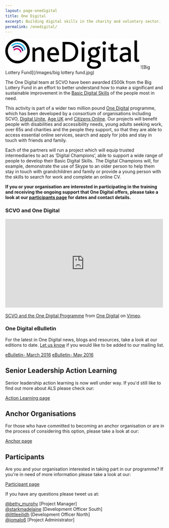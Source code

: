 ```yaml
---
layout: page-onedigital
title: One Digital
excerpt: Building digital skills in the charity and voluntary sector.
permalink: /onedigital/
---
```


![One Digital](/images/OneDigital_badge.jpg)		![Big Lottery Fund](/images/big lottery fund.jpg)

The One Digital team at SCVO have been awarded £500k from the Big Lottery Fund in an effort to better understand how to make a significant and sustainable improvement in the [Basic Digital Skills](http://www.go-on.co.uk/get-involved/basic-digital-skills/) of the people most in need.

This activity is part of a wider two million pound [One Digital](https://www.biglotteryfund.org.uk/global-content/press-releases/uk-wide/090915_uk_digital-skills/) programme, which has been developed by a consortium of organisations including SCVO, [Digital Unite](http://digitalunite.com/), [Age UK](http://www.ageuk.org.uk/) and [Citizens Online](http://www.citizensonline.org.uk/). Our projects will benefit people with disabilities and accessibility needs, young adults seeking work, over 65s and charities and the people they support, so that they are able to access essential online services, search and apply for jobs and stay in touch with friends and family.

Each of the partners will run a project which will equip trusted intermediaries to act as ‘Digital Champions’, able to support a wide range of people to develop their Basic Digital Skills.  The Digital Champions will, for example, demonstrate the use of Skype to an older person to help them stay in touch with grandchildren and family or provide a young person with the skills to search for work and complete an online CV.

<strong>If you or your organisation are interested in participating in the training and receiving the ongoing support that One Digital offers, please take a look at our [participants page](/onedigital/participants) for dates and contact details.</strong>

### SCVO and One Digital

<iframe src="https://player.vimeo.com/video/153124565" width="500" height="281" frameborder="0" webkitallowfullscreen mozallowfullscreen allowfullscreen></iframe>
<p><a href="https://vimeo.com/153124565">SCVO and the One Digital Programme</a> from <a href="https://vimeo.com/onedigitalprogramme">One Digital</a> on <a href="https://vimeo.com">Vimeo</a>.</p>

### One Digital eBulletin

For the latest in One Digital news, blogs and resources, take a look at our editions to date. [Let us know](mailto:onedigital@scvo.org.uk) if you would like to be added to our mailing list.

<a class="btn btn-primary btn-lg" href="http://email.scvo.org.uk/t/r-559C24ADCD2257192540EF23F30FEDED">eBulletin- March 2016</a> <a class="btn btn-primary btn-lg" href="http://email.scvo.org.uk/t/r-DA087C0836F79ED32540EF23F30FEDED">eBulletin- May 2016</a>

## Senior Leadership Action Learning

Senior leadership action learning is now well under way. If you'd still like to find out more about ALS please check our:

<a class="btn btn-primary btn-lg" href="/onedigital/actionlearning/">Action Learning page</a>

## Anchor Organisations

For those who have committed to becoming an anchor organisation or are in the process of considering this option, please take a look at our:

<a class="btn btn-primary btn-lg" href="/onedigital/anchor/">Anchor page</a>

## Participants

Are you and your organisation interested in taking part in our programme? If you're in need of more information please take a look at our:

<a class="btn btn-primary btn-lg" href="/onedigital/participants">Participant page</a>

If you have any questions please tweet us at:

[@betty_murphy](https://twitter.com/Betty_Murphy) [Project Manager]  
[@starkmadelaine](https://twitter.com/StarkMadelaine) [Development Officer South]   
[@littleeilidh](https://twitter.com/LittleEilidh) [Development Officer North]  
[@jomalo6](https://twitter.com/jomalo6) [Project Administrator]
